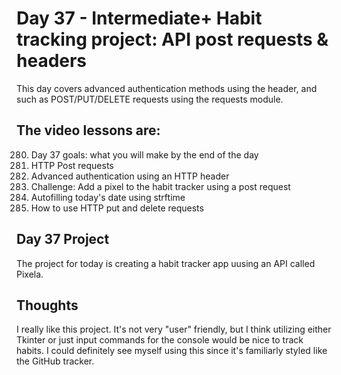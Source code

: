 # Day 37 - Intermediate+ Habit tracking project: API post requests & headers
This day covers advanced authentication methods using the header, and such as POST/PUT/DELETE requests using the requests module.

## The video lessons are:
280. Day 37 goals: what you will make by the end of the day
281. HTTP Post requests
282. Advanced authentication using an HTTP header
283. Challenge: Add a pixel to the habit tracker using a post request
284. Autofilling today's date using strftime
285. How to use HTTP put and delete requests

## Day 37 Project
The project for today is creating a habit tracker app uusing an API called Pixela. 

## Thoughts
I really like this project. It's not very "user" friendly, but I think utilizing either Tkinter or just input commands for the console would be nice to track habits. I could definitely see myself using this since it's familiarly styled like the GitHub tracker. 